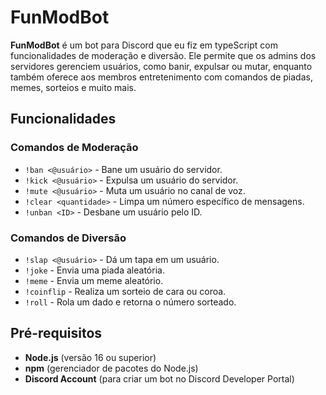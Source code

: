 # FunModBot

**FunModBot** é um bot para Discord que eu fiz em typeScript com funcionalidades de moderação e diversão. Ele permite que os admins dos servidores gerenciem usuários, como banir, expulsar ou mutar, enquanto também oferece aos membros entretenimento com comandos de piadas, memes, sorteios e muito mais.

## Funcionalidades

### Comandos de Moderação
- `!ban <@usuário>` - Bane um usuário do servidor.
- `!kick <@usuário>` - Expulsa um usuário do servidor.
- `!mute <@usuário>` - Muta um usuário no canal de voz.
- `!clear <quantidade>` - Limpa um número específico de mensagens.
- `!unban <ID>` - Desbane um usuário pelo ID.

### Comandos de Diversão
- `!slap <@usuário>` - Dá um tapa em um usuário.
- `!joke` - Envia uma piada aleatória.
- `!meme` - Envia um meme aleatório.
- `!coinflip` - Realiza um sorteio de cara ou coroa.
- `!roll` - Rola um dado e retorna o número sorteado.

## Pré-requisitos

- **Node.js** (versão 16 ou superior)
- **npm** (gerenciador de pacotes do Node.js)
- **Discord Account** (para criar um bot no Discord Developer Portal)
